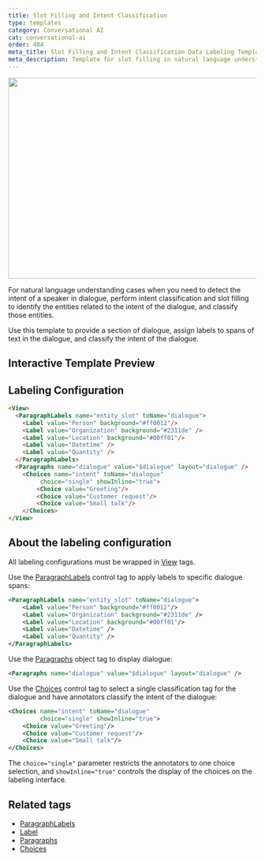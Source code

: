 ```yaml
---
title: Slot Filling and Intent Classification
type: templates
category: Conversational AI
cat: conversational-ai
order: 404
meta_title: Slot Filling and Intent Classification Data Labeling Template
meta_description: Template for slot filling in natural language understanding use cases with intent classification for dialogue with Siali Label for your machine learning and data science projects.
---
```


<img src="/images/templates/intent-classification-and-slot-filling.png" alt="" class="gif-border" width="552px" height="408px" />

For natural language understanding cases when you need to detect the intent of a speaker in dialogue, perform intent classification and slot filling to identify the entities related to the intent of the dialogue, and classify those entities. 

Use this template to provide a section of dialogue, assign labels to spans of text in the dialogue, and classify the intent of the dialogue. 

## Interactive Template Preview

<div id="main-preview"></div>

## Labeling Configuration

```html
<View>
  <ParagraphLabels name="entity_slot" toName="dialogue">
    <Label value="Person" background="#ff0012"/>
    <Label value="Organization" background="#2311de" />
    <Label value="Location" background="#00ff01"/>
    <Label value="Datetime" />
    <Label value="Quantity" />
  </ParagraphLabels>
  <Paragraphs name="dialogue" value="$dialogue" layout="dialogue" />
    <Choices name="intent" toName="dialogue"
         choice="single" showInline="true">
        <Choice value="Greeting"/>
        <Choice value="Customer request"/>
        <Choice value="Small talk"/>
    </Choices>
</View>
```

## About the labeling configuration

All labeling configurations must be wrapped in [View](/tags/view.html) tags.

Use the [ParagraphLabels](/tags/paragraphlabels.html) control tag to apply labels to specific dialogue spans:
```xml
<ParagraphLabels name="entity_slot" toName="dialogue">
    <Label value="Person" background="#ff0012"/>
    <Label value="Organization" background="#2311de" />
    <Label value="Location" background="#00ff01"/>
    <Label value="Datetime" />
    <Label value="Quantity" />
</ParagraphLabels>
```

Use the [Paragraphs](/tags/paragraphs.html) object tag to display dialogue:
```xml
<Paragraphs name="dialogue" value="$dialogue" layout="dialogue" />
```
  
Use the [Choices](/tags/choices.html) control tag to select a single classification tag for the dialogue and have annotators classify the intent of the dialogue:
```xml
<Choices name="intent" toName="dialogue" 
         choice="single" showInline="true">
    <Choice value="Greeting"/>
    <Choice value="Customer request"/>
    <Choice value="Small talk"/>
</Choices>
```
The `choice="single"` parameter restricts the annotators to one choice selection, and `showInline="true"` controls the display of the choices on the labeling interface. 

## Related tags

- [ParagraphLabels](/tags/paragraphlabels.html)
- [Label](/tags/label.html)
- [Paragraphs](/tags/paragraphs.html)
- [Choices](/tags/choices.html)

